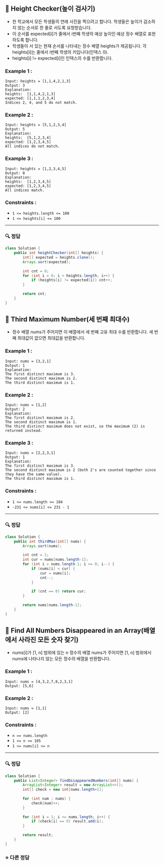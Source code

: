 ## 📝 Height Checker(높이 검사기)

- 한 학교에서 모든 학생들의 연례 사진을 찍으려고 합니다. 학생들은 높이가 감소하지 않는 순서로 한 줄로 서도록 요청받습니다.
- 이 순서를 expected[i]가 줄에서 i번째 학생의 예상 높이인 예상 정수 배열로 표현하도록 합니다.
- 학생들이 서 있는 현재 순서를 나타내는 정수 배열 heights가 제공됩니다. 각 heights[i]는 줄에서 i번째 학생의 키입니다(인덱스 0).
- heights[i] != expected[i]인 인덱스의 수를 반환합니다.


### Example 1 :

```text
Input: heights = [1,1,4,2,1,3]
Output: 3
Explanation: 
heights:  [1,1,4,2,1,3]
expected: [1,1,1,2,3,4]
Indices 2, 4, and 5 do not match.
```

### Example 2 :

```text
Input: heights = [5,1,2,3,4]
Output: 5
Explanation:
heights:  [5,1,2,3,4]
expected: [1,2,3,4,5]
All indices do not match.
```


### Example 3 :

```text
Input: heights = [1,2,3,4,5]
Output: 0
Explanation:
heights:  [1,2,3,4,5]
expected: [1,2,3,4,5]
All indices match.
```

### Constraints :

- `1 <= heights.length <= 100`
- `1 <= heights[i] <= 100`

---

### 🔍 정답

```java
class Solution {
    public int heightChecker(int[] heights) {
        int[] expected = heights.clone();
        Arrays.sort(expected);
        
        int cnt = 0;
        for (int i = 0; i < heights.length; i++) {
            if (heights[i] != expected[i]) cnt++;
        }
        
        return cnt;
    }
}
```


## 📝 Third Maximum Number(세 번째 최대수)

- 정수 배열 nums가 주어지면 이 배열에서 세 번째 고유 최대 수를 반환합니다. 세 번째 최대값이 없으면 최대값을 반환합니다.

### Example 1 :

```text
Input: nums = [3,2,1]
Output: 1
Explanation:
The first distinct maximum is 3.
The second distinct maximum is 2.
The third distinct maximum is 1.
```

### Example 2 :

```text
Input: nums = [1,2]
Output: 2
Explanation:
The first distinct maximum is 2.
The second distinct maximum is 1.
The third distinct maximum does not exist, so the maximum (2) is returned instead.
```


### Example 3 :

```text
Input: nums = [2,2,3,1]
Output: 1
Explanation:
The first distinct maximum is 3.
The second distinct maximum is 2 (both 2's are counted together since they have the same value).
The third distinct maximum is 1.
```



### Constraints :

- `1 <= nums.length <= 104`
- `-231 <= nums[i] <= 231 - 1`

---

### 🔍 정답

```java
class Solution {
    public int thirdMax(int[] nums) {
        Arrays.sort(nums);
        
        int cnt = 2;
        int cur = nums[nums.length-1];
        for (int i = nums.length-1; i >= 0; i--) {
            if (nums[i] < cur) {
                cur = nums[i];
                cnt--;
            }
            
            if (cnt == 0) return cur;
        }
        
        return nums[nums.length-1];
    }
}
```



## 📝 Find All Numbers Disappeared in an Array(배열에서 사라진 모든 숫자 찾기)

- nums[i]가 [1, n] 범위에 있는 n 정수의 배열 nums가 주어지면 [1, n] 범위에서 nums에 나타나지 않는 모든 정수의 배열을 반환합니다.

### Example 1 :

```text
Input: nums = [4,3,2,7,8,2,3,1]
Output: [5,6]
```

### Example 2 :

```text
Input: nums = [1,1]
Output: [2]
```

### Constraints :

- `n == nums.length`
- `1 <= n <= 105`
- `1 <= nums[i] <= n`

---

### 🔍 정답

```java
class Solution {
    public List<Integer> findDisappearedNumbers(int[] nums) {
        ArrayList<Integer> result = new ArrayList<>();
        int[] check = new int[nums.length+1];
        
        for (int num : nums) {
            check[num]++;
        }
        
        for (int i = 1; i <= nums.length; i++) {
            if (check[i] == 0) result.add(i);
        }
        
        return result;
    }
}
```


### ⭐ 다른 정답

```java

```